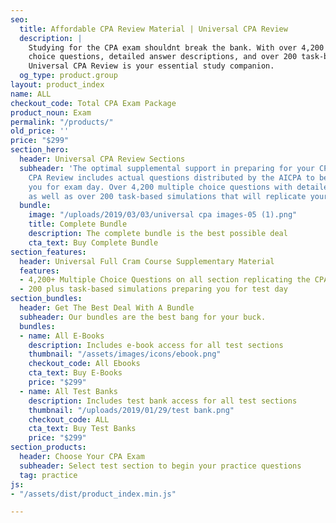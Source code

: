 ```yaml
---
seo:
  title: Affordable CPA Review Material | Universal CPA Review
  description: |
    Studying for the CPA exam shouldnt break the bank. With over 4,200 multiple
    choice questions, detailed answer descriptions, and over 200 task-based simulations replicating your real exam experience,
    Universal CPA Review is your essential study companion.
  og_type: product.group
layout: product_index
name: ALL
checkout_code: Total CPA Exam Package
product_noun: Exam
permalink: "/products/"
old_price: ''
price: "$299"
section_hero:
  header: Universal CPA Review Sections
  subheader: 'The optimal supplemental support in preparing for your CPA exam. Universal
    CPA Review includes actual questions distributed by the AICPA to better prepare
    you for exam day. Over 4,200 multiple choice questions with detailed answer descriptions
    as well as over 200 task-based simulations that will replicate your exam experience. '
  bundle:
    image: "/uploads/2019/03/03/universal cpa images-05 (1).png"
    title: Complete Bundle
    description: The complete bundle is the best possible deal
    cta_text: Buy Complete Bundle
section_features:
  header: Universal Full Cram Course Supplementary Material
  features:
  - 4,200+ Multiple Choice Questions on all section replicating the CPA exam
  - 200 plus task-based simulations preparing you for test day
section_bundles:
  header: Get The Best Deal With A Bundle
  subheader: Our bundles are the best bang for your buck.
  bundles:
  - name: All E-Books
    description: Includes e-book access for all test sections
    thumbnail: "/assets/images/icons/ebook.png"
    checkout_code: All Ebooks
    cta_text: Buy E-Books
    price: "$299"
  - name: All Test Banks
    description: Includes test bank access for all test sections
    thumbnail: "/uploads/2019/01/29/test bank.png"
    checkout_code: ALL
    cta_text: Buy Test Banks
    price: "$299"
section_products:
  header: Choose Your CPA Exam
  subheader: Select test section to begin your practice questions
  tag: practice
js:
- "/assets/dist/product_index.min.js"

---
```

